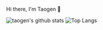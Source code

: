 Hi there, I'm Taogen 👋 

![taogen's github stats](https://github-readme-stats.vercel.app/api?username=tagnja&show_icons=true&theme=dracula)
![Top Langs](https://github-readme-stats.vercel.app/api/top-langs/?username=tagnja&layout=compact&theme=dracula)

<!--
**tagnja/tagnja** is a ✨ _special_ ✨ repository because its `README.md` (this file) appears on your GitHub profile.

Here are some ideas to get you started:

- 🔭 I’m currently working on ...
- 🌱 I’m currently learning ...
- 👯 I’m looking to collaborate on ...
- 🤔 I’m looking for help with ...
- 💬 Ask me about ...
- 📫 How to reach me: ...
- 😄 Pronouns: ...
- ⚡ Fun fact: ...
-->
